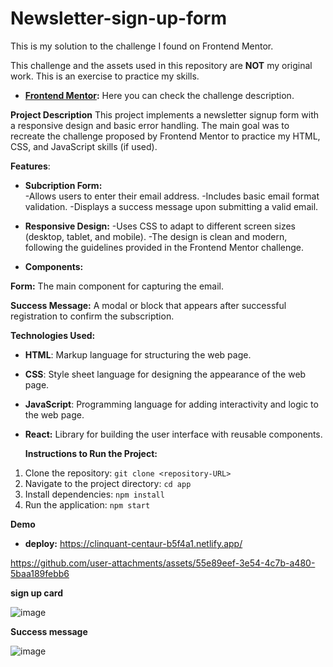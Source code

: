 # Newsletter-sign-up-form
This is my solution to the challenge I found on Frontend Mentor.


This challenge and the assets used in this repository are **NOT** my original work. This is an exercise to practice my skills.


* **[Frontend Mentor](https://www.frontendmentor.io/challenges/newsletter-signup-form-with-success-message-3FC1AZbNrv):** Here you can check the challenge description.

**Project Description**
This project implements a newsletter signup form with a responsive design and basic error handling. The main goal was to recreate the challenge proposed by Frontend Mentor to practice my HTML, CSS, and JavaScript skills (if used).

**Features**:
- **Subcription Form:**  
    -Allows users to enter their email address.
    -Includes basic email format validation.
    -Displays a success message upon submitting a valid email.
  
- **Responsive Design:** 
    -Uses CSS to adapt to different screen sizes (desktop, tablet, and mobile).
    -The design is clean and modern, following the guidelines provided in the Frontend Mentor challenge.

- **Components:**

**Form:** The main component for capturing the email.

**Success Message:** A modal or block that appears after successful registration to confirm the subscription.

**Technologies Used:**

- **HTML**: Markup language for structuring the web page.
- **CSS**: Style sheet language for designing the appearance of the web page.
- **JavaScript**: Programming language for adding interactivity and logic to the web page.
- **React:** Library for building the user interface with reusable components.

  **Instructions to Run the Project:**

1. Clone the repository: `git clone <repository-URL>`
2. Navigate to the project directory: `cd app`
3. Install dependencies: `npm install`
4. Run the application: `npm start`

**Demo**
-   **deploy:** https://clinquant-centaur-b5f4a1.netlify.app/

https://github.com/user-attachments/assets/55e89eef-3e54-4c7b-a480-5baa189febb6

**sign up card**

![image](https://github.com/user-attachments/assets/a605154d-94bc-44b8-9091-5c5274b26888)






**Success message**

![image](https://github.com/user-attachments/assets/f79c79ab-bfb4-41e2-ab5d-782ea958e090)

